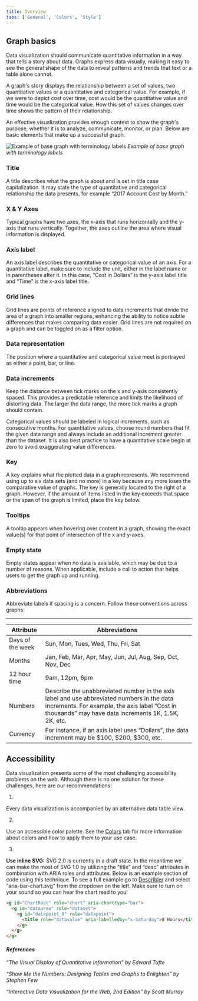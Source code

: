```yaml
---
title: Overview
tabs: ['General', 'Colors', 'Style']
---
```


## Graph basics

Data visualization should communicate quantitative information in a way that tells a story about data. Graphs express data visually, making it easy to see the general shape of the data to reveal patterns and trends that text or a table alone cannot.

A graph's story displays the relationship between a set of values, two quantitative values or a quantitative and categorical value. For example, if we were to depict cost over time, cost would be the quantitative value and time would be the categorical value. How this set of values changes over time shows the pattern of their relationship.

An effective visualization provides enough context to show the graph's purpose, whether it is to analyze, communicate, monitor, or plan. Below are basic elements that make up a successful graph.

![Example of base graph with terminology labels](images/general-base-graph.png)
_Example of base graph with terminology labels_

### Title

A title describes what the graph is about and is set in title case capitalization. It may state the type of quantitative and categorical relationship the data presents, for example “2017 Account Cost by Month.”

### X & Y Axes

Typical graphs have two axes, the x-axis that runs horizontally and the y-axis that runs vertically. Together, the axes outline the area where visual information is displayed.

### Axis label

An axis label describes the quantitative or categorical value of an axis. For a quantitative label, make sure to include the unit, either in the label name or in parentheses after it. In this case, “Cost in Dollars” is the y-axis label title and “Time” is the x-axis label title.

### Grid lines

Grid lines are points of reference aligned to data increments that divide the area of a graph into smaller regions, enhancing the ability to notice subtle differences that makes comparing data easier. Grid lines are not required on a graph and can be toggled on as a filter option.

### Data representation

The position where a quantitative and categorical value meet is portrayed as either a point, bar, or line.

### Data increments

Keep the distance between tick marks on the x and y-axis consistently spaced. This provides a predictable reference and limits the likelihood of distorting data. The larger the data range, the more tick marks a graph should contain.

Categorical values should be labeled in logical increments, such as consecutive months. For quantitative values, choose round numbers that fit the given data range and always include an additional increment greater than the dataset. It is also best practice to have a quantitative scale begin at zero to avoid exaggerating value differences.

### Key

A key explains what the plotted data in a graph represents. We recommend using up to six data sets (and no more) in a key because any more loses the comparative value of graphs. The key is generally located to the right of a graph. However, if the amount of items listed in the key exceeds that space or the span of the graph is limited, place the key below.

### Tooltips

A tooltip appears when hovering over content in a graph, showing the exact value(s) for that point of intersection of the x and y-axes.

### Empty state

Empty states appear when no data is available, which may be due to a number of reasons. When applicable, include a call to action that helps users to get the graph up and running.

### Abbreviations

Abbreviate labels if spacing is a concern. Follow these conventions across graphs:

---

| Attribute        | Abbreviations                                                                                                                                                                                       |
| ---------------- | --------------------------------------------------------------------------------------------------------------------------------------------------------------------------------------------------- |
| Days of the week | Sun, Mon, Tues, Wed, Thu, Fri, Sat                                                                                                                                                                  |
| Months           | Jan, Feb, Mar, Apr, May, Jun, Jul, Aug, Sep, Oct, Nov, Dec                                                                                                                                          |
| 12 hour time     | 9am, 12pm, 6pm                                                                                                                                                                                      |
| Numbers          | Describe the unabbreviated number in the axis label and use abbreviated numbers in the data increments. For example, the axis label “Cost in thousands” may have data increments 1K, 1.5K, 2K, etc. |
| Currency         | For instance, if an axis label uses “Dollars”, the data increment may be $100, $200, \$300, etc.                                                                                                    |

## Accessibility

Data visualization presents some of the most challenging accessibility problems on the web. Although there is no one solution for these challenges, here are our recommendations:

1.
Every data visualization is accompanied by an alternative data table view.

2.
Use an accessible color palette. See the [Colors](/data-visualization/overview/colors) tab for more information about colors and how to apply them to your use case.

3.
**Use inline SVG:** SVG 2.0 is currently in a draft state. In the meantime we can make the most of SVG 1.0 by utilizing the “title” and “desc” attributes in combination with ARIA roles and attributes. Below is an example section of code using this technique. To see a full example go to [Describler](http://describler.com/#intro) and select “aria-bar-chart.svg” from the dropdown on the left. Make sure to turn on your sound so you can hear the chart read to you!

```html
<g id="ChartRoot" role="chart" aria-charttype="bar">
  <g id="dataarea" role="dataset">
    <g id="datapoint_0" role="datapoint">
      <title role="datavalue" aria-labelledby="x-Saturday">8 Hours</title>
    </g>
  </g>
</g>
```

#### _References_

_“The Visual Display of Quantitative Information” by Edward Tufte_

_“Show Me the Numbers: Designing Tables and Graphs to Enlighten” by Stephen Few_

_“Interactive Data Visualization for the Web, 2nd Edition” by Scott Murray_
